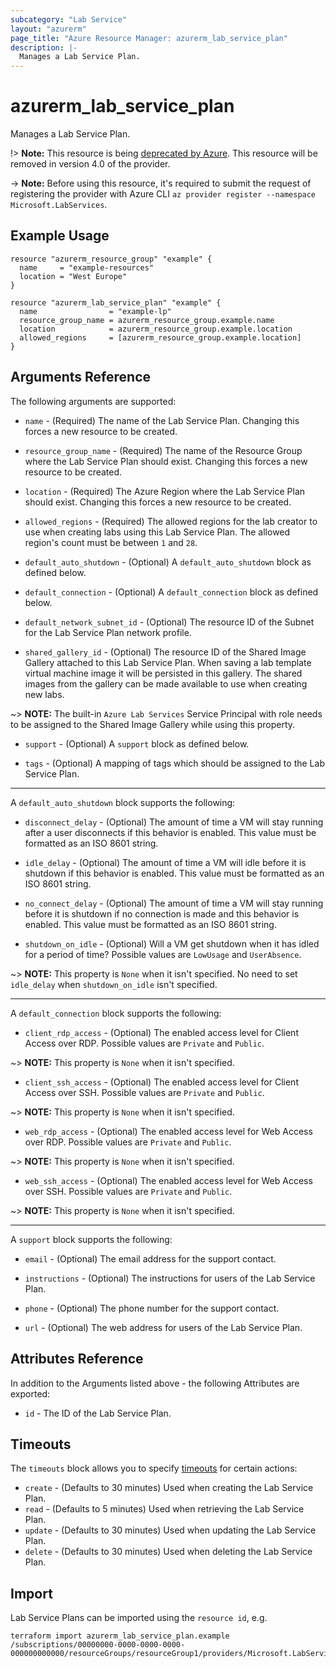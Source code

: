 ```yaml
---
subcategory: "Lab Service"
layout: "azurerm"
page_title: "Azure Resource Manager: azurerm_lab_service_plan"
description: |-
  Manages a Lab Service Plan.
---
```


# azurerm_lab_service_plan

Manages a Lab Service Plan.

!> **Note:** This resource is being [deprecated by Azure](https://learn.microsoft.com/en-us/azure/lab-services/retirement-guide). This resource will be removed in version 4.0 of the provider.

-> **Note:** Before using this resource, it's required to submit the request of registering the provider with Azure CLI `az provider register --namespace Microsoft.LabServices`.

## Example Usage

```hcl
resource "azurerm_resource_group" "example" {
  name     = "example-resources"
  location = "West Europe"
}

resource "azurerm_lab_service_plan" "example" {
  name                = "example-lp"
  resource_group_name = azurerm_resource_group.example.name
  location            = azurerm_resource_group.example.location
  allowed_regions     = [azurerm_resource_group.example.location]
}
```

## Arguments Reference

The following arguments are supported:

* `name` - (Required) The name of the Lab Service Plan. Changing this forces a new resource to be created.

* `resource_group_name` - (Required) The name of the Resource Group where the Lab Service Plan should exist. Changing this forces a new resource to be created.

* `location` - (Required) The Azure Region where the Lab Service Plan should exist. Changing this forces a new resource to be created.

* `allowed_regions` - (Required) The allowed regions for the lab creator to use when creating labs using this Lab Service Plan. The allowed region's count must be between `1` and `28`.

* `default_auto_shutdown` - (Optional) A `default_auto_shutdown` block as defined below.

* `default_connection` - (Optional) A `default_connection` block as defined below.

* `default_network_subnet_id` - (Optional) The resource ID of the Subnet for the Lab Service Plan network profile.

* `shared_gallery_id` - (Optional) The resource ID of the Shared Image Gallery attached to this Lab Service Plan. When saving a lab template virtual machine image it will be persisted in this gallery. The shared images from the gallery can be made available to use when creating new labs.

~> **NOTE:** The built-in `Azure Lab Services` Service Principal with role needs to be assigned to the Shared Image Gallery while using this property.

* `support` - (Optional) A `support` block as defined below.

* `tags` - (Optional) A mapping of tags which should be assigned to the Lab Service Plan.

---

A `default_auto_shutdown` block supports the following:

* `disconnect_delay` - (Optional) The amount of time a VM will stay running after a user disconnects if this behavior is enabled. This value must be formatted as an ISO 8601 string.

* `idle_delay` - (Optional) The amount of time a VM will idle before it is shutdown if this behavior is enabled. This value must be formatted as an ISO 8601 string.

* `no_connect_delay` - (Optional) The amount of time a VM will stay running before it is shutdown if no connection is made and this behavior is enabled. This value must be formatted as an ISO 8601 string.

* `shutdown_on_idle` - (Optional) Will a VM get shutdown when it has idled for a period of time? Possible values are `LowUsage` and `UserAbsence`.

~> **NOTE:** This property is `None` when it isn't specified. No need to set `idle_delay` when `shutdown_on_idle` isn't specified.

---

A `default_connection` block supports the following:

* `client_rdp_access` - (Optional) The enabled access level for Client Access over RDP. Possible values are `Private` and `Public`.

~> **NOTE:** This property is `None` when it isn't specified.

* `client_ssh_access` - (Optional) The enabled access level for Client Access over SSH. Possible values are `Private` and `Public`.

~> **NOTE:** This property is `None` when it isn't specified.

* `web_rdp_access` - (Optional) The enabled access level for Web Access over RDP. Possible values are `Private` and `Public`.

~> **NOTE:** This property is `None` when it isn't specified.

* `web_ssh_access` - (Optional) The enabled access level for Web Access over SSH. Possible values are `Private` and `Public`.

~> **NOTE:** This property is `None` when it isn't specified.

---

A `support` block supports the following:

* `email` - (Optional) The email address for the support contact.

* `instructions` - (Optional) The instructions for users of the Lab Service Plan.

* `phone` - (Optional) The phone number for the support contact.

* `url` - (Optional) The web address for users of the Lab Service Plan.

## Attributes Reference

In addition to the Arguments listed above - the following Attributes are exported:

* `id` - The ID of the Lab Service Plan.

## Timeouts

The `timeouts` block allows you to specify [timeouts](https://www.terraform.io/docs/configuration/resources.html#timeouts) for certain actions:

* `create` - (Defaults to 30 minutes) Used when creating the Lab Service Plan.
* `read` - (Defaults to 5 minutes) Used when retrieving the Lab Service Plan.
* `update` - (Defaults to 30 minutes) Used when updating the Lab Service Plan.
* `delete` - (Defaults to 30 minutes) Used when deleting the Lab Service Plan.

## Import

Lab Service Plans can be imported using the `resource id`, e.g.

```shell
terraform import azurerm_lab_service_plan.example /subscriptions/00000000-0000-0000-0000-000000000000/resourceGroups/resourceGroup1/providers/Microsoft.LabServices/labPlans/labPlan1
```
